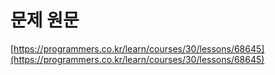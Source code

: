 # 문제 원문

[https://programmers.co.kr/learn/courses/30/lessons/68645](https://programmers.co.kr/learn/courses/30/lessons/68645)
